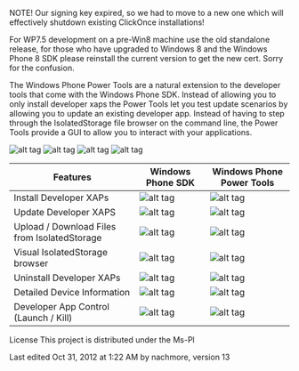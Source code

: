 NOTE! Our signing key expired, so we had to move to a new one which will effectively shutdown existing ClickOnce installations!

For WP7.5 development on a pre-Win8 machine use the old standalone release, for those who have upgraded to Windows 8 and the Windows Phone 8 SDK please reinstall the current version to get the new cert. Sorry for the confusion.

 

The Windows Phone Power Tools are a natural extension to the developer tools that come with the Windows Phone SDK. Instead of allowing you to only install developer xaps the Power Tools let you test update scenarios by allowing you to update an existing developer app. Instead of having to step through the IsolatedStorage file browser on the command line, the Power Tools provide a GUI to allow you to interact with your applications.

![alt tag](https://cloud.githubusercontent.com/assets/6574778/12604152/ddf56938-c4de-11e5-9769-8eb2aea18b0c.png)
![alt tag](https://cloud.githubusercontent.com/assets/6574778/12604151/ddf5207c-c4de-11e5-9315-e3d849b86149.png)
![alt tag](https://cloud.githubusercontent.com/assets/6574778/12604190/4c0b1530-c4df-11e5-8aec-b06d9b49a264.png)
![alt tag](https://cloud.githubusercontent.com/assets/6574778/12604191/4c0d02fa-c4df-11e5-8d47-78596f6e3649.png)

Features | Windows Phone SDK | Windows Phone Power Tools 
------------- | ------------- | -------------
Install Developer XAPs | ![alt tag](https://cloud.githubusercontent.com/assets/6574778/12604190/4c0b1530-c4df-11e5-8aec-b06d9b49a264.png) | ![alt tag](https://cloud.githubusercontent.com/assets/6574778/12604190/4c0b1530-c4df-11e5-8aec-b06d9b49a264.png) 
Update Developer XAPS | ![alt tag](https://cloud.githubusercontent.com/assets/6574778/12604191/4c0d02fa-c4df-11e5-8d47-78596f6e3649.png) | ![alt tag](https://cloud.githubusercontent.com/assets/6574778/12604190/4c0b1530-c4df-11e5-8aec-b06d9b49a264.png) 
Upload / Download Files from IsolatedStorage | ![alt tag](https://cloud.githubusercontent.com/assets/6574778/12604190/4c0b1530-c4df-11e5-8aec-b06d9b49a264.png)  | ![alt tag](https://cloud.githubusercontent.com/assets/6574778/12604190/4c0b1530-c4df-11e5-8aec-b06d9b49a264.png) 
Visual IsolatedStorage browser | ![alt tag](https://cloud.githubusercontent.com/assets/6574778/12604191/4c0d02fa-c4df-11e5-8d47-78596f6e3649.png) | ![alt tag](https://cloud.githubusercontent.com/assets/6574778/12604190/4c0b1530-c4df-11e5-8aec-b06d9b49a264.png)  
Uninstall Developer XAPs | ![alt tag](https://cloud.githubusercontent.com/assets/6574778/12604191/4c0d02fa-c4df-11e5-8d47-78596f6e3649.png) | ![alt tag](https://cloud.githubusercontent.com/assets/6574778/12604190/4c0b1530-c4df-11e5-8aec-b06d9b49a264.png)  
Detailed Device Information | ![alt tag](https://cloud.githubusercontent.com/assets/6574778/12604191/4c0d02fa-c4df-11e5-8d47-78596f6e3649.png) | ![alt tag](https://cloud.githubusercontent.com/assets/6574778/12604190/4c0b1530-c4df-11e5-8aec-b06d9b49a264.png)  
Developer App Control (Launch / Kill) | ![alt tag](https://cloud.githubusercontent.com/assets/6574778/12604191/4c0d02fa-c4df-11e5-8d47-78596f6e3649.png) | ![alt tag](https://cloud.githubusercontent.com/assets/6574778/12604190/4c0b1530-c4df-11e5-8aec-b06d9b49a264.png) 

License
This project is distributed under the Ms-Pl

Last edited Oct 31, 2012 at 1:22 AM by nachmore, version 13
